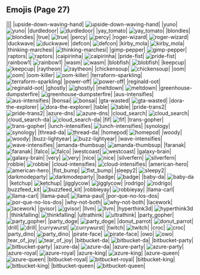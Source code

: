 
## Emojis (Page 27)
|||
|upside-down-waving-hand| ![upside-down-waving-hand](/output/upside-down-waving-hand.png)|
|yuno| ![yuno](/output/yuno.png)|
|durdledoor| ![durdledoor](/output/durdledoor.jpg)|
|yay_tomato| ![yay_tomato](/output/yay_tomato.gif)|
|blondies| ![blondies](/output/blondies)|
|true| ![true](/output/true.png)|
|percy| ![percy](/output/percy.png)|
|roger-wizard| ![roger-wizard](/output/roger-wizard.png)|
|duckwave| ![duckwave](/output/duckwave.gif)|
|defcon| ![defcon](/output/defcon.png)|
|kirby_mola| ![kirby_mola](/output/kirby_mola.png)|
|thinking-marchesi| ![thinking-marchesi](/output/thinking-marchesi.png)|
|gimp-pepper| ![gimp-pepper](/output/gimp-pepper.png)|
|raptors| ![raptors](/output/raptors.png)|
|caipirinha| ![caipirinha](/output/caipirinha.png)|
|pride-fist| ![pride-fist](/output/pride-fist.png)|
|rainbow1| ![rainbow1](/output/rainbow1.png)|
|wasm| ![wasm](/output/wasm.png)|
|blobfish| ![blobfish](/output/blobfish.png)|
|keepcup| ![keepcup](/output/keepcup.png)|
|raytheon| ![raytheon](/output/raytheon.jpg)|
|chickensoup| ![chickensoup](/output/chickensoup.jpg)|
|oom| ![oom](/output/oom)|
|oom-killer| ![oom-killer](/output/oom-killer)|
|terraform-sparkling| ![terraform-sparkling](/output/terraform-sparkling.gif)|
|power-off| ![power-off](/output/power-off.png)|
|reginald-oot| ![reginald-oot](/output/reginald-oot.jpg)|
|ghostly| ![ghostly](/output/ghostly.png)|
|meltdown| ![meltdown](/output/meltdown.png)|
|greenhouse-dumpsterfire| ![greenhouse-dumpsterfire](/output/greenhouse-dumpsterfire.gif)|
|aus-intensifies| ![aus-intensifies](/output/aus-intensifies.gif)|
|bonsai| ![bonsai](/output/bonsai.png)|
|gta-wasted| ![gta-wasted](/output/gta-wasted.png)|
|dora-the-explorer| ![dora-the-explorer](/output/dora-the-explorer.png)|
|table| ![table](/output/table.png)|
|pride-trans2| ![pride-trans2](/output/pride-trans2.png)|
|azure-dns| ![azure-dns](/output/azure-dns.png)|
|cloud_search| ![cloud_search](/output/cloud_search.png)|
|cloud_search-da| ![cloud_search-da](/output/cloud_search-da.png)|
|fif| ![fif](/output/fif.png)|
|trans-gopher| ![trans-gopher](/output/trans-gopher.png)|
|lunch-intensifies| ![lunch-intensifies](/output/lunch-intensifies.gif)|
|synology| ![synology](/output/synology.png)|
|thread-da| ![thread-da](/output/thread-da.png)|
|homepod| ![homepod](/output/homepod.png)|
|woody| ![woody](/output/woody.png)|
|buzz-lightyear| ![buzz-lightyear](/output/buzz-lightyear.png)|
|wave-intensifies| ![wave-intensifies](/output/wave-intensifies.gif)|
|amanda-thumbsup| ![amanda-thumbsup](/output/amanda-thumbsup.gif)|
|faranak| ![faranak](/output/faranak.gif)|
|falco| ![falco](/output/falco.png)|
|westcoast| ![westcoast](/output/westcoast.jpg)|
|galaxy-brain| ![galaxy-brain](/output/galaxy-brain.png)|
|very| ![very](/output/very.png)|
|nice| ![nice](/output/nice)|
|silverfern| ![silverfern](/output/silverfern.png)|
|robbie| ![robbie](/output/robbie.png)|
|cloud-intensifies| ![cloud-intensifies](/output/cloud-intensifies.gif)|
|american-hero| ![american-hero](/output/american-hero.jpg)|
|fist_bump| ![fist_bump](/output/fist_bump.gif)|
|sleepy2| ![sleepy2](/output/sleepy2.png)|
|darkmodeparty| ![darkmodeparty](/output/darkmodeparty.gif)|
|badge| ![badge](/output/badge.png)|
|baby-da| ![baby-da](/output/baby-da.png)|
|ketchup| ![ketchup](/output/ketchup.png)|
|jigglycow| ![jigglycow](/output/jigglycow.gif)|
|rodrigo| ![rodrigo](/output/rodrigo.png)|
|buzzfeed_kit| ![buzzfeed_kit](/output/buzzfeed_kit.png)|
|robbieyay| ![robbieyay](/output/robbieyay.gif)|
|llama-carl| ![llama-carl](/output/llama-carl.png)|
|llama-paul| ![llama-paul](/output/llama-paul.png)|
|por-que-no-los-dos| ![por-que-no-los-dos](/output/por-que-no-los-dos.png)|
|why-not-both| ![why-not-both](/output/why-not-both)|
|lacework| ![lacework](/output/lacework.png)|
|gvisor| ![gvisor](/output/gvisor.png)|
|llvm| ![llvm](/output/llvm.png)|
|hyperthink3d| ![hyperthink3d](/output/hyperthink3d.gif)|
|thinkfalling| ![thinkfalling](/output/thinkfalling.gif)|
|ultrathink| ![ultrathink](/output/ultrathink.png)|
|party_gopher| ![party_gopher](/output/party_gopher.gif)|
|party_doge| ![party_doge](/output/party_doge.gif)|
|donut_parrot| ![donut_parrot](/output/donut_parrot.gif)|
|drill| ![drill](/output/drill.png)|
|currywurst| ![currywurst](/output/currywurst.png)|
|twitch| ![twitch](/output/twitch.png)|
|croc| ![croc](/output/croc.jpg)|
|party_dino| ![party_dino](/output/party_dino.gif)|
|pirate-face| ![pirate-face](/output/pirate-face.gif)|
|owo| ![owo](/output/owo.jpg)|
|tear_of_joy| ![tear_of_joy](/output/tear_of_joy.png)|
|bitbucket-da| ![bitbucket-da](/output/bitbucket-da.png)|
|bitbucket-party| ![bitbucket-party](/output/bitbucket-party.gif)|
|azure-da| ![azure-da](/output/azure-da.png)|
|azure-party| ![azure-party](/output/azure-party.gif)|
|azure-royal| ![azure-royal](/output/azure-royal.png)|
|azure-king| ![azure-king](/output/azure-king)|
|azure-queen| ![azure-queen](/output/azure-queen)|
|bitbucket-royal| ![bitbucket-royal](/output/bitbucket-royal.png)|
|bitbucket-king| ![bitbucket-king](/output/bitbucket-king)|
|bitbucket-queen| ![bitbucket-queen](/output/bitbucket-queen)|